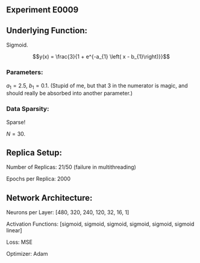 ## Experiment E0009

## Underlying Function:

Sigmoid.

$$y(x) = \frac{3}{1 + e^{-a_{1} \left( x - b_{1}\right)}}$$

### Parameters:

$a_{1} = 2.5$, $b_{1} = 0.1$. (Stupid of me, but that $3$ in the numerator is magic, and should really be absorbed into another parameter.)

### Data Sparsity:

Sparse!

$N = 30$. 

## Replica Setup:

Number of Replicas: 21/50 (failure in multithreading)

Epochs per Replica: 2000

## Network Architecture:

Neurons per Layer: [480, 320, 240, 120, 32, 16, 1]

Activation Functions: [sigmoid, sigmoid, sigmoid, sigmoid, sigmoid, sigmoid linear]

Loss: MSE

Optimizer: Adam